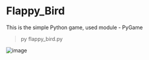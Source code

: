 # Flappy_Bird

This is the simple Python game,
used module - PyGame
> py flappy_bird.py


![image](https://user-images.githubusercontent.com/53910160/180450024-34ad7b91-7143-40c8-8172-37263d66a3b6.png)
